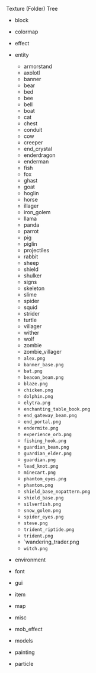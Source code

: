 Texture (Folder) Tree
- block
- colormap
- effect
- entity
  - armorstand
  - axolotl
  - banner
  - bear
  - bed
  - bee
  - bell
  - boat
  - cat
  - chest
  - conduit
  - cow
  - creeper
  - end_crystal
  - enderdragon
  - enderman
  - fish
  - fox
  - ghast
  - goat
  - hoglin
  - horse
  - illager
  - iron_golem
  - llama
  - panda
  - parrot
  - pig
  - piglin
  - projectiles
  - rabbit
  - sheep
  - shield
  - shulker
  - signs
  - skeleton
  - slime
  - spider
  - squid
  - strider
  - turtle
  - villager
  - wither
  - wolf
  - zombie
  - zombie_villager
  - `alex.png`
  - `banner_base.png`
  - `bat.png`
  - `beacon_beam.png`
  - `blaze.png`
  - `chicken.png`
  - `dolphin.png`
  - `elytra.png`
  - `enchanting_table_book.png`
  - `end_gateway_beam.png`
  - `end_portal.png`
  - `endermite.png`
  - `experience_orb.png`
  - `fishing_hook.png`
  - `guardian_beam.png`
  - `guardian_elder.png`
  - `guardian.png`
  - `lead_knot.png`
  - `minecart.png`
  - `phantom_eyes.png`
  - `phantom.png`
  - `shield_base_nopattern.png`
  - `shield_base.png`
  - `silverfish.png`
  - `snow_golem.png`
  - `spider_eyes.png`
  - `steve.png`
  - `trident_riptide.png`
  - `trident.png`
  - `wandering_trader.png
  - `witch.png`

- environment
- font
- gui
- item
- map
- misc
- mob_effect
- models
- painting
- particle

